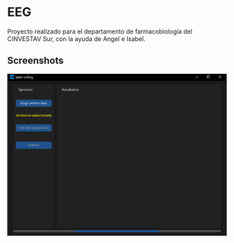 # EEG

Proyecto realizado para el departamento de farmacobiología del CINVESTAV Sur, con la ayuda de Angel e Isabel.


## Screenshots

![App Screenshot](screenshots/interfaz.png)

